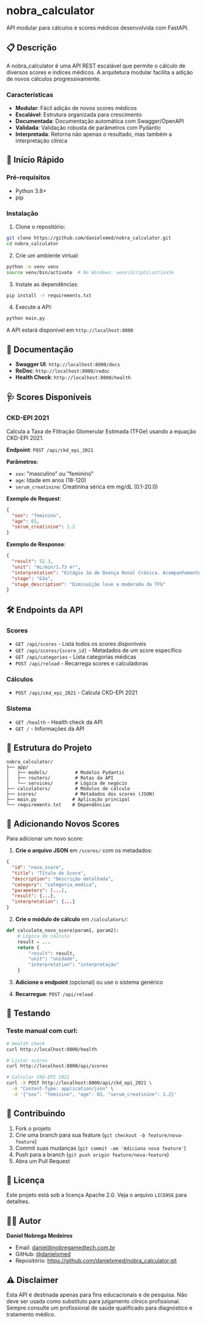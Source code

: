 # nobra_calculator

API modular para cálculos e scores médicos desenvolvida com FastAPI.

## 📋 Descrição

A nobra_calculator é uma API REST escalável que permite o cálculo de diversos scores e índices médicos. A arquitetura modular facilita a adição de novos cálculos progressivamente.

### Características

- **Modular**: Fácil adição de novos scores médicos
- **Escalável**: Estrutura organizada para crescimento
- **Documentada**: Documentação automática com Swagger/OpenAPI
- **Validada**: Validação robusta de parâmetros com Pydantic
- **Interpretada**: Retorna não apenas o resultado, mas também a interpretação clínica

## 🚀 Início Rápido

### Pré-requisitos

- Python 3.8+
- pip

### Instalação

1. Clone o repositório:
```bash
git clone https://github.com/danielxmed/nobra_calculator.git
cd nobra_calculator
```

2. Crie um ambiente virtual:
```bash
python -m venv venv
source venv/bin/activate  # No Windows: venv\Scripts\activate
```

3. Instale as dependências:
```bash
pip install -r requirements.txt
```

4. Execute a API:
```bash
python main.py
```

A API estará disponível em `http://localhost:8000`

## 📖 Documentação

- **Swagger UI**: `http://localhost:8000/docs`
- **ReDoc**: `http://localhost:8000/redoc`
- **Health Check**: `http://localhost:8000/health`

## 🩺 Scores Disponíveis

### CKD-EPI 2021
Calcula a Taxa de Filtração Glomerular Estimada (TFGe) usando a equação CKD-EPI 2021.

**Endpoint**: `POST /api/ckd_epi_2021`

**Parâmetros**:
- `sex`: "masculino" ou "feminino"
- `age`: Idade em anos (18-120)
- `serum_creatinine`: Creatinina sérica em mg/dL (0.1-20.0)

**Exemplo de Request**:
```json
{
  "sex": "feminino",
  "age": 65,
  "serum_creatinine": 1.2
}
```

**Exemplo de Response**:
```json
{
  "result": 52.3,
  "unit": "mL/min/1.73 m²",
  "interpretation": "Estágio 3a de Doença Renal Crônica. Acompanhamento nefrológico recomendado.",
  "stage": "G3a",
  "stage_description": "Diminuição leve a moderada da TFG"
}
```

## 🛠️ Endpoints da API

### Scores
- `GET /api/scores` - Lista todos os scores disponíveis
- `GET /api/scores/{score_id}` - Metadados de um score específico
- `GET /api/categories` - Lista categorias médicas
- `POST /api/reload` - Recarrega scores e calculadoras

### Cálculos
- `POST /api/ckd_epi_2021` - Calcula CKD-EPI 2021

### Sistema
- `GET /health` - Health check da API
- `GET /` - Informações da API

## 📁 Estrutura do Projeto

```
nobra_calculator/
├── app/
│   ├── models/          # Modelos Pydantic
│   ├── routers/         # Rotas da API
│   └── services/        # Lógica de negócio
├── calculators/         # Módulos de cálculo
├── scores/              # Metadados dos scores (JSON)
├── main.py             # Aplicação principal
└── requirements.txt    # Dependências
```

## 🔧 Adicionando Novos Scores

Para adicionar um novo score:

1. **Crie o arquivo JSON** em `/scores/` com os metadados:
```json
{
  "id": "novo_score",
  "title": "Título do Score",
  "description": "Descrição detalhada",
  "category": "categoria_medica",
  "parameters": [...],
  "result": {...},
  "interpretation": {...}
}
```

2. **Crie o módulo de cálculo** em `/calculators/`:
```python
def calculate_novo_score(param1, param2):
    # Lógica do cálculo
    result = ...
    return {
        "result": result,
        "unit": "unidade",
        "interpretation": "interpretação"
    }
```

3. **Adicione o endpoint** (opcional) ou use o sistema genérico

4. **Recarregue**: `POST /api/reload`

## 🧪 Testando

### Teste manual com curl:

```bash
# Health check
curl http://localhost:8000/health

# Listar scores
curl http://localhost:8000/api/scores

# Calcular CKD-EPI 2021
curl -X POST http://localhost:8000/api/ckd_epi_2021 \
  -H "Content-Type: application/json" \
  -d '{"sex": "feminino", "age": 65, "serum_creatinine": 1.2}'
```

## 🤝 Contribuindo

1. Fork o projeto
2. Crie uma branch para sua feature (`git checkout -b feature/nova-feature`)
3. Commit suas mudanças (`git commit -am 'Adiciona nova feature'`)
4. Push para a branch (`git push origin feature/nova-feature`)
5. Abra um Pull Request

## 📄 Licença

Este projeto está sob a licença Apache 2.0. Veja o arquivo `LICENSE` para detalhes.

## 👨‍💻 Autor

**Daniel Nobrega Medeiros**
- Email: daniel@nobregamedtech.com.br
- GitHub: [@danielxmed](https://github.com/danielxmed)
- Repositório: https://github.com/danielxmed/nobra_calculator.git

## ⚠️ Disclaimer

Esta API é destinada apenas para fins educacionais e de pesquisa. Não deve ser usada como substituto para julgamento clínico profissional. Sempre consulte um profissional de saúde qualificado para diagnóstico e tratamento médico.

